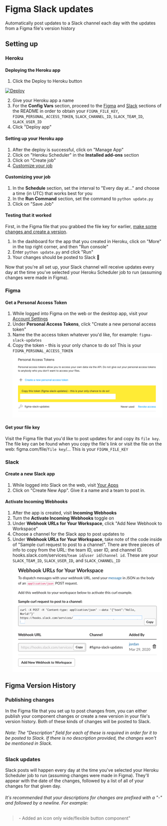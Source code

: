 # Figma Slack updates
Automatically post updates to a Slack channel each day with the updates from a Figma file's version history

## Setting up

### Heroku
#### Deploying the Heroku app
1. Click the Deploy to Heroku button

[![Deploy](https://www.herokucdn.com/deploy/button.svg)](https://heroku.com/deploy?template=https://github.com/jordansinger/figma-slack-updates)

2. Give your Heroku app a name
3. For the **Config Vars** section, proceed to the [Figma](#figma) and [Slack](#slack) sections of the README in order to obtain your `FIGMA_FILE_KEY`, `FIGMA_PERSONAL_ACCESS_TOKEN`, `SLACK_CHANNEL_ID`, `SLACK_TEAM_ID`, `SLACK_USER_ID`
3. Click "Deploy app"

#### Setting up your Heroku app
1. After the deploy is successful, click on "Manage App"
2. Click on "Heroku Scheduler" in the **Installed add-ons** section
3. Click on "Create job"
4. [Customize your job](#customizing-your-job)

#### Customizing your job
1. In the **Schedule** section, set the interval to "Every day at..." and choose a time (in UTC) that works best for you
2. In the **Run Command** section, set the command to `python update.py`
3. Click on "Save Job"

#### Testing that it worked
First, in the Figma file that you grabbed the file key for earlier, [make some changes and create a version](#figma-version-history).

1. In the dashboard for the app that you created in Heroku, click on "More" in the top right corner, and then "Run console"
2. Enter `python update.py` and click "Run"
3. Your changes should be posted to Slack 🎉

Now that you're all set up, your Slack channel will receive updates every day at the time you've selected your Heroku Scheduler job to run (assuming changes were made in Figma).

### Figma
#### Get a Personal Access Token
1. While logged into Figma on the web or the desktop app, visit your [Account Settings](https://www.figma.com/settings)
2. Under **Personal Access Tokens**, click "Create a new personal access token"
3. Name the the access token whatever you'd like, for example: `figma-slack-updates`
3. Copy the token - this is your only chance to do so! This is your `FIGMA_PERSONAL_ACCESS_TOKEN`
![Copy Personal Access Tokens](images/copy-personal-access-token.png)

#### Get your file key
Visit the Figma file that you'd like to post updates for and copy its `file key`. The file key can be found when you copy the file's link or visit the file on the web: figma.com/file/`file key`/... This is your `FIGMA_FILE_KEY`

### Slack
#### Create a new Slack app
1. While logged into Slack on the web, visit [Your Apps](https://api.slack.com/apps)
2. Click on "Create New App". Give it a name and a team to post in.

#### Activate Incoming Webhooks
1. After the app is created, visit **Incoming Webhooks**
2. Turn the **Activate Incoming Webhooks** toggle on
3. Under **Webhook URLs for Your Workspace**, click "Add New Webhook to Workspace"
4. Choose a channel for the Slack app to post updates to
5. Under **Webhook URLs for Your Workspace**, take note of the code inside of "Sample curl request to post to a channel". There are three pieces of info to copy from the URL: the team ID, user ID, and channel ID. hooks.slack.com/services/`team id`/`user id`/`channel id`. These are your `SLACK_TEAM_ID`, `SLACK_USER_ID`, and `SLACK_CHANNEL_ID`
![Webhook URLs for Your Workspace](images/created-webhook-url.png)

## Figma Version History

### Publishing changes
In the Figma file that you set up to post changes from, you can either publish your component changes or create a new version in your file's version history. Both of these kinds of changes will be posted to Slack.
###### Note: The "Description" field for each of these is required in order for it to be posted to Slack. If there is no description provided, the changes won't be mentioned in Slack.

### Slack updates
Slack posts will happen every day at the time you've selected your Heroku Scheduler job to run (assuming changes were made in Figma). They'll appear with the date of the changes, followed by a list of all of your changes for that given day. 
###### It's recommended that your descriptions for changes are prefixed with a "-" and followed by a newline. For example:
> &nbsp;- Added an icon only wide/flexible button component"